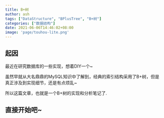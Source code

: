 ```yaml
---
title: B+树
author: ash
tags: ["DataStructure", "BPlusTree", "B+树"]
categories: ["数据结构"]
date: 2021-06-06T14:46:02+08:00
image: 'page/touhou-lite.png'
---
```


## 起因

最近在研究数据库的一些实现，想着DIY一个~ 

虽然早就从大名鼎鼎的MySQL知识中了解到，经典的索引结构采用了B+树，但是真正涉及到实现细节，还是有点烦乱~

所以这篇文章，也就是一个B+树的实现和分析笔记了.

## 直接开始吧~

